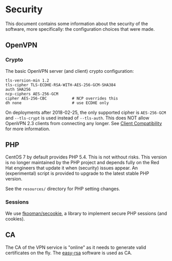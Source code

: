 # Security

This document contains some information about the security of the software, 
more specifically: the configuration choices that were made.

## OpenVPN

### Crypto

The basic OpenVPN server (and client) crypto configuration:

    tls-version-min 1.2
    tls-cipher TLS-ECDHE-RSA-WITH-AES-256-GCM-SHA384
    auth SHA256
    ncp-ciphers AES-256-GCM
    cipher AES-256-CBC           # NCP overrides this
    dh none                      # use ECDHE only

On deployments after 2018-02-25, the only supported cipher is 
`AES-256-GCM` and `--tls-crypt` is used instead of `--tls-auth`. This does 
NOT allow OpenVPN 2.3 clients from connecting any longer. See 
[Client Compatibility](PROFILE_CONFIG.md#client-compatibility) for more 
information.

## PHP

CentOS 7 by default provides PHP 5.4. This is not without risks. This version 
is no longer maintained by the PHP project and depends fully on the Red Hat 
engineers that update it when (security) issues appear. An (experimental) 
script is provided to upgrade to the latest stable PHP version.

See the `resources/` directory for PHP setting changes.

### Sessions

We use [fkooman/secookie](https://github.com/fkooman/php-secookie), a library
to implement secure PHP sessions (and cookies).

## CA

The CA of the VPN service is "online" as it needs to generate valid 
certificates on the fly. The [easy-rsa](https://github.com/OpenVPN/easy-rsa) 
software is used as CA.
